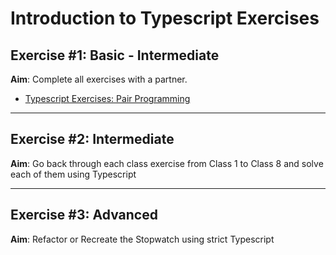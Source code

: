 # Introduction to Typescript Exercises

## Exercise #1: Basic - Intermediate

**Aim**: Complete all exercises with a partner.

- [Typescript Exercises: Pair Programming](https://www.w3schools.com/typescript/typescript_exercises.php)

---

## Exercise #2: Intermediate

**Aim**: Go back through each class exercise from Class 1 to Class 8 and solve each of them using Typescript

---

## Exercise #3: Advanced

**Aim**: Refactor or Recreate the Stopwatch using strict Typescript
